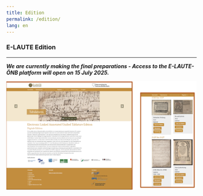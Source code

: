 ```yaml
---
title: Edition
permalink: /edition/
lang: en
---
```


### E-LAUTE Edition
___
_**We are currently making the final preparations  - Access to the E-LAUTE-ÖNB platform will open on 15 July 2025.**_
  
<img class="left" src="/assets/img/Ed_platform_001.png"/>

